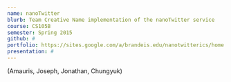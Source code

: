 ```yaml
---
name: nanoTwitter
blurb: Team Creative Name implementation of the nanoTwitter service
course: CS105B
semester: Spring 2015
github: #
portfolio: https://sites.google.com/a/brandeis.edu/nanotwitterics/home
presentation: #
---
```

<Insert Creative Name> (Amauris, Joseph, Jonathan, Chungyuk)